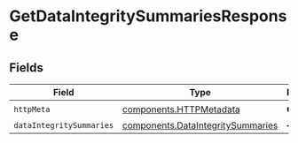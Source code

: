 # GetDataIntegritySummariesResponse


## Fields

| Field                                                                                  | Type                                                                                   | Required                                                                               | Description                                                                            |
| -------------------------------------------------------------------------------------- | -------------------------------------------------------------------------------------- | -------------------------------------------------------------------------------------- | -------------------------------------------------------------------------------------- |
| `httpMeta`                                                                             | [components.HTTPMetadata](../../models/components/httpmetadata.md)                     | :heavy_check_mark:                                                                     | N/A                                                                                    |
| `dataIntegritySummaries`                                                               | [components.DataIntegritySummaries](../../models/components/dataintegritysummaries.md) | :heavy_minus_sign:                                                                     | OK                                                                                     |
